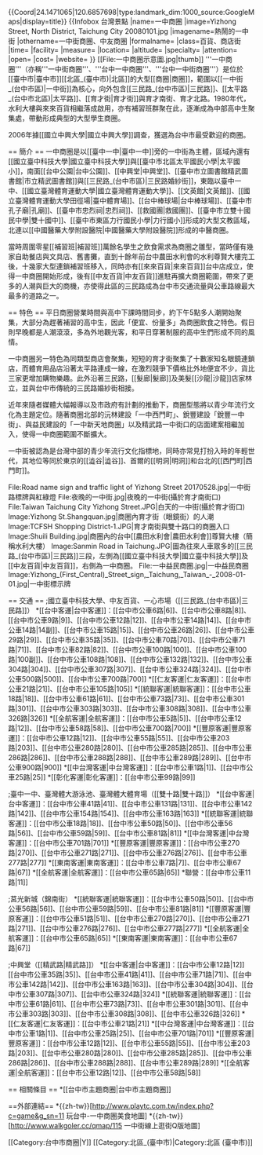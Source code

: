 {{Coord|24.1471065|120.6857698|type:landmark_dim:1000_source:GoogleMaps|display=title}}
{{Infobox 台灣景點
|name=一中商圈
|image=Yizhong Street, North District, Taichung City 20080101.jpg
|imagename=熱鬧的一中街
|othername=一中街商圈、中友商圈
|formalname=
|class=百貨、商店街
|time=
|facility= 
|measure=
|location=
|altitude=
|specialty=
|attention=
|open=
|cost=
|website=
}}
[[File:一中商圈示意圖.jpg|thumb]]
'''一中商圈'''（亦稱'''一中街商圈'''、'''台中一中商圈'''、'''台中一中街商圈'''）是位於[[臺中市|臺中市]][[北區_(臺中市)|北區]]的大型[[商圈|商圈]]，範圍以[[一中街_(台中市區)|一中街]]為核心，向外包含[[三民路_(台中市區)|三民路]]、[[太平路_(台中市北區)|太平路]]、[[育才街|育才街]]與育才南街、育才北路。1980年代，水利大樓與來來百貨相繼落成啟用，亦有補習班群聚在此，逐漸成為中部高中生聚集處，帶動形成典型的大型學生商圈。

2006年據[[國立中興大學|國立中興大學]]調查，獲選為台中市最受歡迎的商圈。

== 簡介 ==
一中商圈是以[[臺中一中|臺中一中]]旁的一中街為主體，區域內還有[[國立臺中科技大學|國立臺中科技大學]]與[[臺中市北區太平國民小學|太平國小]]，南面[[台中公園|台中公園]]、[[中興堂|中興堂]]、[[臺中市立圖書館精武圖書館|市立精武圖書館]]與[[三民路_(台中市區)|三民路婚紗街]]，東臨以臺中一中、[[國立臺灣體育運動大學|國立臺灣體育運動大學]]、[[文英館|文英館]]、[[國立臺灣體育運動大學田徑場|臺中體育場]]、[[台中棒球場|台中棒球場]]、[[臺中市孔子廟|孔廟]]、[[臺中市忠烈祠|忠烈祠]]、[[救國團|救國團]]、[[臺中市立雙十國民中學|雙十國中]]、[[臺中市東區力行國民小學|力行國小]]形成的大型文教區域，北連以[[中國醫藥大學附設醫院|中國醫藥大學附設醫院]]形成的中醫商圈。

當時周圍零星[[補習班|補習班]]萬餘名學生之飲食需求為商圈之雛型，當時僅有幾家自助餐店與文具店、舊書攤，直到十餘年前台中農田水利會的水利尊賢大樓完工後，十幾家大型連鎖補習班移入，同時亦有[[來來百貨|來來百貨]]台中店成立，使得一中商圈開始形成，後有[[中友百貨|中友百貨]]進駐再擴大商圈範圍，帶來了更多的人潮與巨大的商機，亦使得此區的三民路成為台中市交通流量與公車路線最大最多的道路之一。

== 特色 ==
平日商圈營業時間與高中下課時間同步，約下午5點多人潮開始聚集，大部分為趕著補習的高中生，因此「便宜、份量多」為商圈飲食之特色。假日則早晚都是人潮滾滾，多為外地觀光客，和平日穿著制服的高中生們形成不同的風情。

一中商圈另一特色為同類型商店會聚集，短短的育才街聚集了十數家知名眼鏡連鎖店，而體育用品店沿著太平路連成一線，在激烈競爭下價格比外地便宜不少，貨比三家更增加購物樂趣。此外沿著三民路，[[髮廊|髮廊]]及美髮[[沙龍|沙龍]]店家林立，並與台中市傳統的三民路婚紗街相接。

近年來隨者媒體大幅報導以及市政府有計劃的推動下，商圈型態將以青少年流行文化為主題定位。隨著商圈北部的沅林建設「一中西門町」、銳豐建設「銳豐一中街」、與益民建設的「一中新天地商圈」以及精武路一中街口的店面建案相繼加入，使得一中商圈範圍不斷擴大。

一中街被認為是台灣中部的青少年流行文化指標地，同時亦常見打扮入時的年輕世代，其地位等同於東京的[[澁谷|澁谷]]、首爾的[[明洞|明洞]]和台北的[[西門町|西門町]]。

<gallery>
File:Road name sign and traffic light of Yizhong Street 20170528.jpg|一中街路標牌與紅綠燈
File:夜晚的一中街.jpg|夜晚的一中街(攝於育才南街口)
File:Taiwan Taichung City Yizhong Street.JPG|白天的一中街(攝於育才街口)
Image:Yizhong St.Shangquan.jpg|商圈內育才街（眼鏡街）的人潮
Image:TCFSH Shopping District-1.JPG|育才南街與雙十路口的商圈入口
Image:Shuili Building.jpg|商圈內的台中[[農田水利會|農田水利會]]尊賢大樓（簡稱水利大樓）
Image:Sanmin Road in Taichung.JPG|圖為往來人車眾多的[[三民路_(台中市區)|三民路]]三段，左側為[[國立臺中科技大學|國立臺中科技大學]]及[[中友百貨|中友百貨]]，右側為一中商圈。
File:一中益民商圈.jpg|一中益民商圈
Image:Yizhong_(First_Central)_Street_sign,_Taichung,_Taiwan_-_2008-01-01.jpg|一中街標示牌
</gallery>

== 交通 ==
;國立臺中科技大學、中友百貨、一心市場（[[三民路_(台中市區)|三民路]]）
*[[台中客運|台中客運]]：[[台中市公車6路|6]]、[[台中市公車8路|8]]、[[台中市公車9路|9]]、[[台中市公車12路|12]]、[[台中市公車14路|14]]、[[台中市公車14路|14副]]、[[台中市公車15路|15]]、[[台中市公車26路|26]]、[[台中市公車29路|29]]、[[台中市公車35路|35]]、[[台中市公車70路|70]]、[[台中市公車71路|71]]、[[台中市公車82路|82]]、[[台中市公車100路|100]]、[[台中市公車100路|100副]]、[[台中市公車108路|108]]、[[台中市公車132路|132]]、[[台中市公車304路|304]]、[[台中市公車307路|307]]、[[台中市公車324路|324]]、[[台中市公車500路|500]]、[[台中市公車700路|700]]
*[[仁友客運|仁友客運]]：[[台中市公車21路|21]]、[[台中市公車105路|105]]
*[[統聯客運|統聯客運]]：[[台中市公車18路|18]]、[[台中市公車61路|61]]、[[台中市公車73路|73]]、[[台中市公車301路|301]]、[[台中市公車303路|303]]、[[台中市公車308路|308]]、[[台中市公車326路|326]]
*[[全航客運|全航客運]]：[[台中市公車5路|5]]、[[台中市公車12路|12]]、[[台中市公車58路|58]]、[[台中市公車700路|700]]
*[[豐原客運|豐原客運]]：[[台中市公車12路|12]]、[[台中市公車55路|55]]、[[台中市公車203路|203]]、[[台中市公車280路|280]]、[[台中市公車285路|285]]、[[台中市公車286路|286]]、[[台中市公車288路|288]]、[[台中市公車289路|289]]、[[台中市公車900路|900]]
*[[中台灣客運|中台灣客運]]：[[台中市公車1路|1]]、[[台中市公車25路|25]]
*[[彰化客運|彰化客運]]：[[台中市公車99路|99]]

;臺中一中、臺灣體大游泳池、臺灣體大體育場（[[雙十路|雙十路]]）
*[[台中客運|台中客運]]：[[台中市公車41路|41]]、[[台中市公車131路|131]]、[[台中市公車142路|142]]、[[台中市公車154路|154]]、[[台中市公車163路|163]]
*[[統聯客運|統聯客運]]：[[台中市公車18路|18]]、[[台中市公車50路|50]]、[[台中市公車56路|56]]、[[台中市公車59路|59]]、[[台中市公車81路|81]]
*[[中台灣客運|中台灣客運]]：[[台中市公車701路|701]]
*[[豐原客運|豐原客運]]：[[台中市公車270路|270]]、[[台中市公車271路|271]]、[[台中市公車276路|276]]、[[台中市公車277路|277]]
*[[東南客運|東南客運]]：[[台中市公車7路|7]]、[[台中市公車67路|67]]
*[[全航客運|全航客運]]：[[台中市公車65路|65]]
*聯營：[[台中市公車11路|11]]

;莒光新城（錦南街）
*[[統聯客運|統聯客運]]：[[台中市公車50路|50]]、[[台中市公車56路|56]]、[[台中市公車59路|59]]、[[台中市公車81路|81]]
*[[豐原客運|豐原客運]]：[[台中市公車51路|51]]、[[台中市公車270路|270]]、[[台中市公車271路|271]]、[[台中市公車276路|276]]、[[台中市公車277路|277]]
*[[全航客運|全航客運]]：[[台中市公車65路|65]]
*[[東南客運|東南客運]]：[[台中市公車67路|67]]

;中興堂（[[精武路|精武路]]）
*[[台中客運|台中客運]]：[[台中市公車12路|12]][[台中市公車35路|35]]、[[台中市公車41路|41]]、[[台中市公車71路|71]]、[[台中市公車142路|142]]、[[台中市公車163路|163]]、[[台中市公車304路|304]]、[[台中市公車307路|307]]、[[台中市公車324路|324]]
*[[統聯客運|統聯客運]]：[[台中市公車61路|61]]、[[台中市公車73路|73]]、[[台中市公車301路|301]]、[[台中市公車303路|303]]、[[台中市公車308路|308]]、[[台中市公車326路|326]]
*[[仁友客運|仁友客運]]：[[台中市公車21路|21]]
*[[中台灣客運|中台灣客運]]：[[台中市公車1路|1]]、[[台中市公車25路|25]]、[[台中市公車701路|701]]
*[[豐原客運|豐原客運]]：[[台中市公車12路|12]]、[[台中市公車55路|55]]、[[台中市公車203路|203]]、[[台中市公車280路|280]]、[[台中市公車285路|285]]、[[台中市公車286路|286]]、[[台中市公車288路|288]]、[[台中市公車289路|289]]
*[[全航客運|全航客運]]：[[台中市公車12路|12]]、[[台中市公車58路|58]]

== 相關條目 ==
*[[台中市主題商圈|台中市主題商圈]]

==外部連結==
*{{zh-tw}}[http://www.playtc.com.tw/index.php?c=game&g_sn=11 玩台中-一中商圈美食地圖]
*{{zh-tw}}[http://www.walkgoler.cc/qmap/115 一中街線上逛街Q版地圖]


[[Category:台中市商圈|Y]]
[[Category:北區_(臺中市)|Category:北區 (臺中市)]]